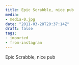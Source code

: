 ```yaml
---
title: Epic Scrabble, nice pub
media:
- media-0.jpg
date: "2011-03-28T20:37:14Z"
draft: false
tags:
- imported
- from-instagram
---
```

Epic Scrabble, nice pub

